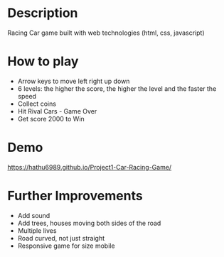 # Description
Racing Car game built with web technologies (html, css, javascript)

# How to play
- Arrow keys to move left right up down
- 6 levels: the higher the score, the higher the level and the faster the speed
- Collect coins
- Hit Rival Cars - Game Over
- Get score 2000 to Win

# Demo
https://hathu6989.github.io/Project1-Car-Racing-Game/

# Further Improvements
- Add sound
- Add trees, houses moving both sides of the road
- Multiple lives
- Road curved, not just straight
- Responsive game for size mobile